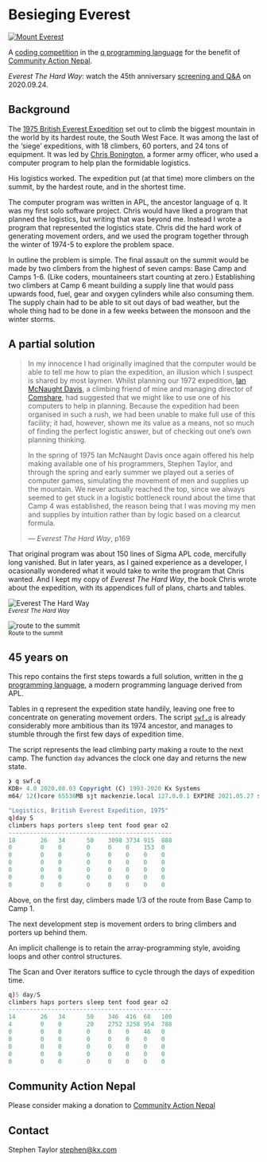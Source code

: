 Besieging Everest
=================




[![Mount Everest](https://upload.wikimedia.org/wikipedia/commons/thumb/2/27/Panoramique_mont_Everest.jpg/1280px-Panoramique_mont_Everest.jpg)](https://en.wikipedia.org/wiki/Mount_Everest)

A [coding competition](competition.md) in the [q programming language](https://code.kx.com) for the benefit of [Community Action Nepal](https://canepal.org.uk).

_Everest The Hard Way_:
watch the 45th anniversary [screening and Q&A](https://www.eventbrite.co.uk/e/everest-the-hard-way-45th-anniversary-screening-and-qa-tickets-121337996213?utm_campaign=post_old_publish&utm_medium=email&utm_source=eventbrite&utm_content=shortLinkViewMyEvent) on 2020.09.24. 


Background
----------
The [1975 British Everest Expedition](https://en.wikipedia.org/wiki/1975_British_Mount_Everest_Southwest_Face_expedition#Preparations) set out to climb the biggest mountain in the world by its hardest route, the South West Face. It was among the last of the ‘siege’ expeditions, with 18 climbers, 60 porters, and 24 tons of equipment. It was led by [Chris Bonington](https://www.bonington.com/), a former army officer, who used a computer program to help plan the formidable logistics. 

His logistics worked. The expedition put (at that time) more climbers on the summit, by the hardest route, and in the shortest time. 

The computer program was written in APL, the ancestor language of q. It was my first solo software project. Chris would have liked a program that planned the logistics, but writing that was beyond me. Instead I wrote a program that represented the logistics state. Chris did the hard work of generating movement orders, and we used the program together through the winter of 1974-5 to explore the problem space. 

In outline the problem is simple. The final assault on the summit would be made by two climbers from the highest of seven camps: Base Camp and Camps 1-6. (Like coders, mountaineers start counting at zero.) Establishing two climbers at Camp 6 meant building a supply line that would pass upwards food, fuel, gear and oxygen cylinders while also consuming them. The supply chain had to be able to sit out days of bad weather, but the whole thing had to be done in a few weeks between the monsoon and the winter storms. 


A partial solution
------------------

> In my innocence I had originally imagined that the computer would be able to tell me how to plan the expedition, an illusion which I suspect is shared by most laymen. Whilst planning our 1972 expedition, [Ian McNaught Davis](https://en.wikipedia.org/wiki/Ian_McNaught-Davis "Wikipedia"), a climbing friend of mine and managing director of [Comshare](https://en.wikipedia.org/wiki/Geac_Computer_Corporation "Wikipedia"), had suggested that we might like to use one of his computers to help in planning. Because the expedition had been organised in such a rush, we had been unable to make full use of this facility; it had, however, shown me its value as a means, not so much of finding the perfect logistic answer, but of checking out one’s own planning thinking.
> 
> In the spring of 1975 Ian McNaught Davis once again offered his help making available one of his programmers, Stephen Taylor, and through the spring and early summer we played out a series of computer games, simulating the movement of men and supplies up the mountain. We never actually reached the top, since we always seemed to get stuck in a logistic bottleneck round about the time that Camp 4 was established, the reason being that I was moving my men and supplies by intuition rather than by logic based on a clearcut formula. 
> 
> — _Everest The Hard Way_, p169

That original program was about 150 lines of Sigma APL code, mercifully long vanished. But in later years, as I gained experience as a developer, I ocasionally wondered what it would take to write the program that Chris wanted. And I kept my copy of _Everest The Hard Way_, the book Chris wrote about the expedition, with its appendices full of plans, charts and tables. 

![Everest The Hard Way](book/cover.jpg)
<br>
<small>_Everest The Hard Way_</small>

![route to the summit](book/route.jpg)
<br>
<small>Route to the summit</small>


45 years on
-----------
This repo contains the first steps towards a full solution, written in the [q programming language](https://code.kx.com/), a modern programming language derived from APL. 

Tables in q represent the expedition state handily, leaving one free to concentrate on generating movement orders. 
The script [`swf.q`](swf.q) is already considerably more ambitious than its 1974 ancestor, and manages to stumble through the first few days of expedition time.

The script represents the lead climbing party making a route to the next camp.
The function `day` advances the clock one day and returns the new state.

```q
❯ q swf.q
KDB+ 4.0 2020.08.03 Copyright (C) 1993-2020 Kx Systems
m64/ 12()core 65536MB sjt mackenzie.local 127.0.0.1 EXPIRE 2021.05.27 stephen@kx.com #59875

"Logistics, British Everest Expedition, 1975"
q)day S
climbers haps porters sleep tent food gear o2
----------------------------------------------
18       26   34      50    3098 3734 915  888
0        0    0       0     0    0    153  0
0        0    0       0     0    0    0    0
0        0    0       0     0    0    0    0
0        0    0       0     0    0    0    0
0        0    0       0     0    0    0    0
0        0    0       0     0    0    0    0
```

Above, on the first day, climbers made 1/3 of the route from Base Camp to Camp 1. 

The next development step is movement orders to bring climbers and porters up behind them. 

An implicit challenge is to retain the array-programming style, avoiding loops and other control structures. 

The Scan and Over iterators suffice to cycle through the days of expedition time.

```q
q)5 day/S
climbers haps porters sleep tent food gear o2
----------------------------------------------
14       26   34      50    346  416  68   100
4        0    0       20    2752 3258 954  788
0        0    0       0     0    0    46   0
0        0    0       0     0    0    0    0
0        0    0       0     0    0    0    0
0        0    0       0     0    0    0    0
0        0    0       0     0    0    0    0
```


Community Action Nepal
----------------------
Please consider making a donation to [Community Action Nepal](https://www.canepal.org.uk/)


Contact
-------
Stephen Taylor [stephen@kx.com](mailto:stephen@kx.com)

